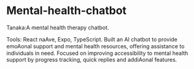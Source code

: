# Mental-health-chatbot
Tanaka:A mental health therapy chatbot.

Tools: React naAve, Expo, TypeScript.
Built an AI chatbot to provide emoAonal support and mental health resources, oﬀering assistance to individuals in need.
Focused on improving accessibility to mental health support by progress tracking, quick replies and addiAonal features.

